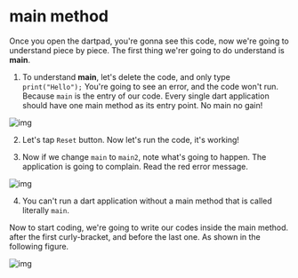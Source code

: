 # main method

Once you open the dartpad, you're gonna see this code, now we're going to understand piece by piece. The first thing we'rer going to do understand is **main**. 

1. To understand **main**, let's delete the code, and only type `print("Hello");` You're going to see an error, and the code won't run. Because `main` is the entry of our code. Every single dart application should have one main method as its entry point. No main no gain! 

![img](https://lh6.googleusercontent.com/H82TF92ZL3MmYPOWEaIzwuPAOLh9Ffbom4wG7FQ6kt8PCL28-qJvlQlRT7NzYZ-Yc8gQsQmIv5YL4XMcby_SFhoAQnxvnOxoPylhkb2lL9iqFl_ihNUh5ieMv1NI1SoBKsmISdWM)



2. Let's tap `Reset` button. Now let's run the code, it's working!



3. Now if we change `main` to `main2`, note what's going to happen. The application is going to complain. Read the red error message. 

![img](https://lh3.googleusercontent.com/Wdln-RHFt7lrSzdSrrOW_HPg59ohhcbLoGxsgrGZCdNZnI-fM0MrYxzoH9A78eQUrKx7FbriVnYIV31oyvgPgNhUZ6wRmPjcRkLZaF5xi953OxYGVFFm297GSuoL-8eef9foArd7)



4. You can't run a dart application without a main method that is called literally `main`. 

Now to start coding, we're going to write our codes inside the main method. after the first curly-bracket, and before the last one. As shown in the following figure. 

![img](https://lh6.googleusercontent.com/tFXAm9nfToV3KAqf3GZP2bi-PUErzj0sUUxySflyep8SAE8cNrf3Eh87t6ySpeJaemd4HxFDPXlrdV0zWDDwclKMMvzqGXxlPIB7jNbkPH1j9hvAZcioHkpW6YNGMZs5VtOUcFYJ)

